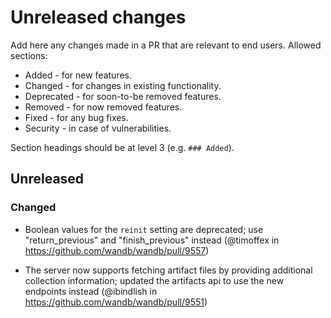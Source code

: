 # Unreleased changes

Add here any changes made in a PR that are relevant to end users. Allowed sections:

- Added - for new features.
- Changed - for changes in existing functionality.
- Deprecated - for soon-to-be removed features.
- Removed - for now removed features.
- Fixed - for any bug fixes.
- Security - in case of vulnerabilities.

Section headings should be at level 3 (e.g. `### Added`).

## Unreleased

### Changed

- Boolean values for the `reinit` setting are deprecated; use "return_previous" and "finish_previous" instead (@timoffex in https://github.com/wandb/wandb/pull/9557)

- The server now supports fetching artifact files by providing additional collection information; updated the artifacts api to use the new endpoints instead (@ibindlish in https://github.com/wandb/wandb/pull/9551)